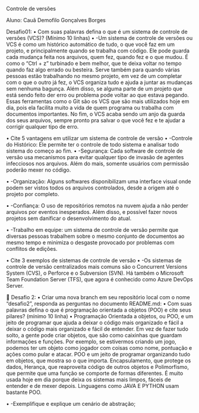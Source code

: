 Controle de versões

Aluno: Cauã Demofilo Gonçalves Borges

Desafio01:
•	Com suas palavras defina o que é um sistema de controle de versões (VCS)? (Mínimo 10 linhas)
•	-Um sistema de controle de versões ou VCS é como um histórico automático de tudo, o que você faz em um projeto, e principalmente quando se trabalha com código. Ele pode guarda cada mudança feita nos arquivos, quem fez, quando fez e o que mudou. É como o “Ctrl + z” turbinado e bem melhor, que te deixa voltar no tempo quando faz algo errado ou besteira. Serve também para quando várias pessoas estão trabalhando no mesmo projeto, em vez de um completar com o que o outro já fez, o VCS organiza tudo e ajuda a juntar as mudanças sem nenhuma bagunça. Além disso, se alguma parte de um projeto que está sendo feito der erro ou problema pode voltar ao que estava pegando. Essas ferramentas como o Git são os VCS que são mais utilizados hoje em dia, pois ela facilita muito a vida de quem programa ou trabalha com documentos importantes. No fim, o VCS acaba sendo um anjo da guarda dos seus arquivos, sempre pronto pra salvar o que você fez e te ajudar a corrigir qualquer tipo de erro.



•	Cite 5 vantagens em utilizar um sistema de controle de versão
•	-Controle do Histórico: Ele permite ter o controle de todo sistema e analisar todo sistema do começo ao fim.
•	-Segurança: Cada software de controle de versão usa mecanismos para evitar qualquer tipo de invasão de agentes infecciosos nos arquivos. Além do mais, somente usuários com permissão poderão mexer no código.

•	-Organização: Alguns softwares disponibilizam uma interface visual onde podem ser vistos todos os arquivos controlados, desde a origem até o projeto por completo.

•	-Confiança: O uso de repositórios remotos na nuvem ajuda a não perder arquivos por eventos inesperados. Além disso, e possível fazer novos projetos sem danificar o desenvolvimento do atual.

•	-Trabalho em equipe: um sistema de controle de versão permite que diversas pessoas trabalhem sobre o mesmo conjunto de documentos ao mesmo tempo e minimiza o desgaste provocado por problemas com conflitos de edições.



•	Cite 3 exemplos de sistemas de controle de versão
•	-Os sistemas de controle de versão centralizados mais comuns são o Concurrent Versions System (CVS), o Perforce e o Subversion (SVN). Há também o Microsoft Team Foundation Server (TFS), que agora é conhecido como Azure DevOps Server.


	Desafio 2:
•	Criar uma nova branch em seu repositório local com o nome “desafio2”, responda as perguntas no documento README.md:
•	Com suas palavras defina o que é programação orientada a objetos (POO) e cite seus pilares? (mínimo 10 linha)
•	Programação Orientada a objetos, ou POO, e um jeito de programar que ajuda a deixar o código mais organizado e fácil a deixar o código mais organizado e fácil de entender. Em vez de fazer tudo solto, a gente pode criar objetos, que são como caixinhas que guardam informações e funções. Por exemplo, se estivermos criando um jogo, podemos ter um objeto como jogador com coisas como nome, pontuação e ações como pular e atacar. POO e um jeito de programar organizando tudo em objetos, que mostra so o que importa. Encapsulamento, que protege os dados, Herança, que reaproveita código de outros objetos e Polimorfismo, que permite que uma função se comporte de formas diferentes. É muito usada hoje em dia porque deixa os sistemas mais limpos, fáceis de entender e de mexer depois. Linguagens como JAVA E PYTHON usam bastante POO.

•	-Exemplifique e explique um cenário de abstração;





